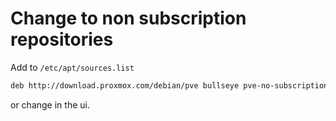 # Change to non subscription repositories
Add to `/etc/apt/sources.list`
```bash
deb http://download.proxmox.com/debian/pve bullseye pve-no-subscription
```
or change in the ui.

